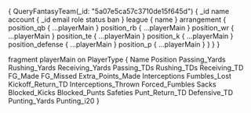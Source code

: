 {
  QueryFantasyTeam(_id: "5a07e5ca57c3710de15f645d") {
    _id
    name
    account {
      _id
      email
      role
      status
      ban
    }
    league {
      name
    }
    arrangement {
      position_qb {
        ...playerMain
      }
      position_rb {
        ...playerMain
      }
      position_wr {
        ...playerMain
      }
      position_te {
        ...playerMain
      }
      position_k {
        ...playerMain
      }
      position_defense {
        ...playerMain
      }
      position_p {
        ...playerMain
      }
    }
  }
}

fragment playerMain on PlayerType {
  Name
  Position
  Passing_Yards
  Rushing_Yards
  Receiving_Yards
  Passing_TDs
  Rushing_TDs
  Receiving_TD
  FG_Made
  FG_Missed
  Extra_Points_Made
  Interceptions
  Fumbles_Lost
  Kickoff_Return_TD
  Interceptions_Thrown
  Forced_Fumbles
  Sacks
  Blocked_Kicks
  Blocked_Punts
  Safeties
  Punt_Return_TD
  Defensive_TD
  Punting_Yards
  Punting_i20
}
